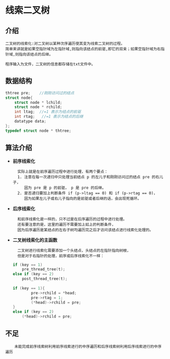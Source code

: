 # 线索二叉树 #

## 介绍 ##

    二叉树的线索化:对二叉树以某种次序遍历使其变为线索二叉树的过程。
    简单来讲就是如果空指针域为左指针域,则指向该结点的前驱,即它的双亲；如果空指针域为右指针域,则指向该结点的后继。
    
    程序输入为文件，二叉树的信息都存储在txt文件中。

## 数据结构 ##

```c
thtree pre;    //刚刚访问过的结点
struct node{
	struct node * lchild;
	struct node * rchild;
	int ltag;  //=1 表示为结点的前驱
	int rtag;   //=1 表示为结点的后继
	datatype data;
};
typedef struct node * thtree;
```

## 算法介绍 ##
* **前序线索化**

        实际上就是在前序遍历过程中进行处理，有两个要点：
        1. 注意在每一次递归中只处理当前结点 p 的左儿子和刚刚访问过的结点 pre 的右儿子，
           因为 pre 是 p 的前驱， p 是 pre 的后继。
        2. 是否递归要加上判断条件 if (p->ltag == 0) 和 if (p->rtag == 0)，
           因为如果左儿子或右儿子指向的是前驱或者后继的话，会出现死循环。

* **后序线索化**

        和前序线索化是一样的，只不过是在后序遍历的过程中进行处理。
        还有要注意的是，这里的遍历不需要加上如上的判断条件，
        因为后序遍历是某结点的左右子树均遍历完之后才访问该结点进行线索化处理的。

* **二叉树线索化的主函数**

        二叉树进行线索化需要添加一个头结点，头结点的左指针指向树根，
        但是对于右指针的处理，前序或后序线索化不一样：
    ```c
    if (key == 1)
    	pre_thread_tree(t);
    else if (key == 2)
    	post_thread_tree(t);
    		
    if (key == 1){
    		pre->rchild = *head;
    		pre->rtag = 1;
    		(*head)->rchild = pre;
    }
    else if (key == 2)
    	(*head)->rchild = pre;
    ```

## 不足 ##
        未能完成前序线索树利用前序线索进行的中序遍历和后序线索树利用后序线索进行的中序遍历


